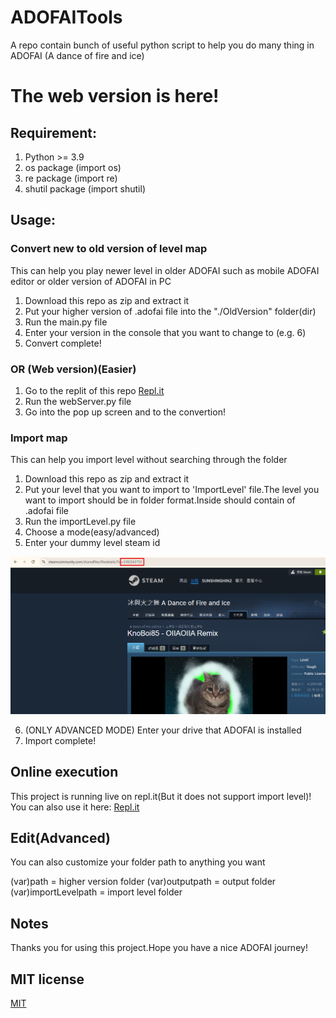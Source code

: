 # ADOFAITools
A repo contain bunch of useful python script to help you do many thing in ADOFAI (A dance of fire and ice)

# The web version is here!

## Requirement:
1. Python >= 3.9
2. os package (import os)
3. re package (import re)
4. shutil package (import shutil)

## Usage:

### Convert new to old version of level map

This can help you play newer level in older ADOFAI such as mobile ADOFAI editor or older version of ADOFAI in PC

1. Download this repo as zip and extract it
2. Put your higher version of .adofai file into the "./OldVersion" folder(dir)
3. Run the main.py file
4. Enter your version in the console that you want to change to (e.g. 6)
5. Convert complete!

### OR (Web version)(Easier)

1. Go to the replit of this repo [Repl.it](https://replit.com/@sunshinghin3/ADOFAITools)
2. Run the webServer.py file
3. Go into the pop up screen and to the convertion!
 
### Import map

This can help you import level without searching through the folder

1. Download this repo as zip and extract it
2. Put your level that you want to import to 'ImportLevel' file.The level you want to import should be in folder format.Inside should contain of .adofai file
3. Run the importLevel.py file
4. Choose a mode(easy/advanced)
5. Enter your dummy level steam id

![Example](./images/steamidIntru.png)

6. (ONLY ADVANCED MODE) Enter your drive that ADOFAI is installed
7. Import complete!

## Online execution

This project is running live on repl.it(But it does not support import level)! You can also use it here: [Repl.it](https://replit.com/@sunshinghin3/ADOFAITools)

## Edit(Advanced)

You can also customize your folder path to anything you want

(var)path = higher version folder
(var)outputpath = output folder
(var)importLevelpath = import level folder

## Notes

Thanks you for using this project.Hope you have a nice ADOFAI journey!

## MIT license

[MIT](./LICENSE)
